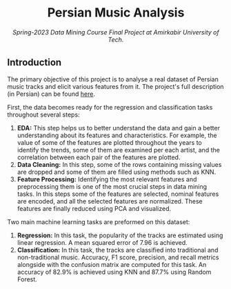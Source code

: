 <h1 align="center">Persian Music Analysis</h1>
<h6 align="center">Spring-2023 Data Mining Course Final Project at Amirkabir University of Tech.</h6>


## Introduction
The primary objective of this project is to analyse a real dataset of Persian music tracks and elicit various features from it. The project's full description (in Persian) can be found [here](https://github.com/NegarMov/Persian-Music-Analysis/blob/master/AUT%20Data%20Mining%20Spring%202023%20Final%20Project%20Documnet.pdf).

First, the data becomes ready for the regression and classification tasks throughout several steps:
1. **EDA:** This step helps us to better understand the data and gain a better understanding about its features and characteristics. For example, the value of some of the features are plotted throughout the years to identify the trends, some of them are examined per each artist, and the correlation between each pair of the features are plotted.
2. **Data Cleaning:** In this step, some of the rows containing missing values are dropped and some of them are filled using methods such as KNN.
3. **Feature Processing:** Identifying the most relevant features and preprocessing them is one of the most crucial steps in data mining tasks. In this steps some of the features are selected, nominal features are encoded, and all the selected features are normalized. These features are finally reduced using PCA and visualized.

Two main machine learning tasks are preformed on this dataset:
1. **Regression:** In this task, the popularity of the tracks are estimated using linear regression. A mean squared error of 7.96 is achieved.
2. **Classification:** In this task, the tracks are classified into traditional and non-traditional music. Accuracy, F1 score, precision, and recall metrics alongside with the confusion matrix are computed for this task. An accuracy of 82.9% is achieved using KNN and 87.7% using Random Forest.
